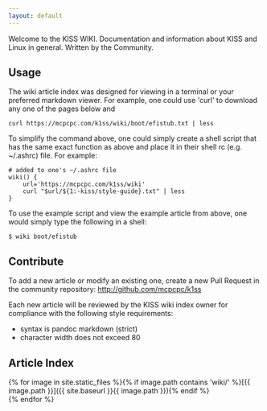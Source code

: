 ```yaml
---
layout: default
---
```


Welcome to the KISS WIKI. Documentation and information about KISS and Linux in 
general. Written by the Community.

## Usage

The wiki article index was designed for viewing in a terminal or your preferred
markdown viewer. For example, one could use 'curl' to download any one of the
pages below and 

    curl https://mcpcpc.com/k1ss/wiki/boot/efistub.txt | less

To simplify the command above, one could simply create a shell script that has 
the same exact function as above and place it in their shell rc (e.g. ~/.ashrc)
file. For example:

    # added to one's ~/.ashrc file
    wiki() {
        url='https://mcpcpc.com/k1ss/wiki'
        curl "$url/${1:-kiss/style-guide}.txt" | less
    }

To use the example script and view the example article from above, one would
simply type the following in a shell:

    $ wiki boot/efistub

## Contribute

To add a new article or modify an existing one, create a new Pull Request in
the community repository: http://github.com/mcpcpc/k1ss

Each new article will be reviewed by the KISS wiki index owner for compliance
with the following style requirements:

* syntax is pandoc markdown (strict)
* character width does not exceed 80

## Article Index
{% for image in site.static_files %}{% if image.path contains 'wiki/' %}[{{ image.path }}]({{ site.baseurl }}{{ image.path }}){% endif %}<br>{% endfor %}
